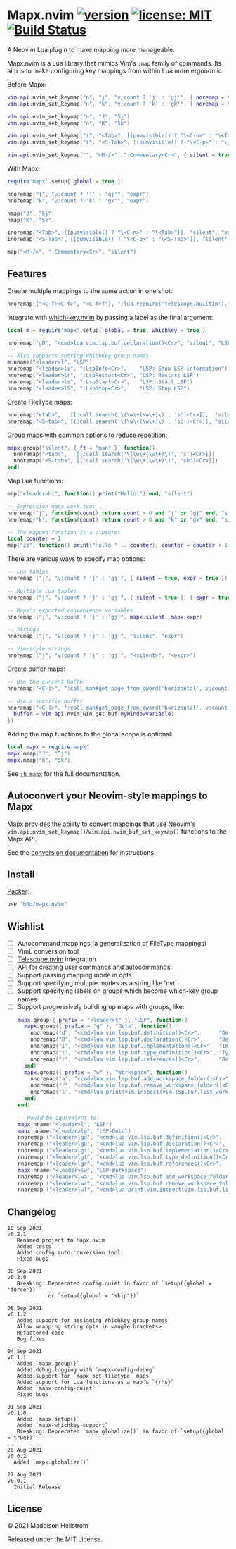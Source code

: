 # Mapx.nvim [![version](https://img.shields.io/github/v/tag/b0o/mapx.nvim?style=flat&color=yellow&label=version&sort=semver)](https://github.com/b0o/mapx.nvim/releases) [![license: MIT](https://img.shields.io/github/license/b0o/mapx.nvim?style=flat&color=green)](https://mit-license.org) [![Build Status](https://img.shields.io/github/workflow/status/b0o/mapx.nvim/test)](https://github.com/b0o/mapx.nvim/actions/workflows/test.yaml)

A Neovim Lua plugin to make mapping more manageable.

Mapx.nvim is a Lua library that mimics Vim's `:map` family of commands.
Its aim is to make configuring key mappings from within Lua more ergonomic.

Before Mapx:

```lua
vim.api.nvim_set_keymap("n", "j", "v:count ? 'j' : 'gj'", { noremap = true, expr = true })
vim.api.nvim_set_keymap("n", "k", "v:count ? 'k' : 'gk'", { noremap = true, expr = true })

vim.api.nvim_set_keymap("n", "J", "5j")
vim.api.nvim_set_keymap("n", "K", "5k")

vim.api.nvim_set_keymap("i", "<Tab>", [[pumvisible() ? "\<C-n>" : "\<Tab>"]], { noremap = true, silent = true, expr = true })
vim.api.nvim_set_keymap("i", "<S-Tab>", [[pumvisible() ? "\<C-p>" : "\<S-Tab>"]], { noremap = true, silent = true, expr = true })

vim.api.nvim_set_keymap("", "<M-/>", ":Commentary<Cr>", { silent = true })
```

With Mapx:

```lua
require'mapx'.setup{ global = true }

nnoremap("j", "v:count ? 'j' : 'gj'", "expr")
nnoremap("k", "v:count ? 'k' : 'gk'", "expr")

nmap("J", "5j")
nmap("K", "5k")

inoremap("<Tab>", [[pumvisible() ? "\<C-n>" : "\<Tab>"]], "silent", "expr")
inoremap("<S-Tab>", [[pumvisible() ? "\<C-p>" : "\<S-Tab>"]], "silent", "expr")

map("<M-/>", ":Commentary<Cr>", "silent")
```

## Features

Create multiple mappings to the same action in one shot:

```lua
nnoremap({"<C-f><C-f>", "<C-f>f"}, ":lua require('telescope.builtin').find_files()<Cr>", "silent")
```

Integrate with [which-key.nvim](https://github.com/folke/which-key.nvim) by
passing a label as the final argument:

```lua
local m = require'mapx'.setup{ global = true, whichkey = true }

nnoremap("gD", "<cmd>lua vim.lsp.buf.declaration()<Cr>", "silent", "LSP: Goto declaration")

-- Also supports setting WhichKey group names
m.nname("<leader>l", "LSP")
nnoremap("<leader>li", ":LspInfo<Cr>",    "LSP: Show LSP information")
nnoremap("<leader>lr", ":LspRestart<Cr>", "LSP: Restart LSP")
nnoremap("<leader>ls", ":LspStart<Cr>",   "LSP: Start LSP")
nnoremap("<leader>lS", ":LspStop<Cr>",    "LSP: Stop LSP")
```

Create FileType maps:

```lua
nnoremap("<tab>",   [[:call search('\(\w\+(\w\+)\)', 's')<Cr>]],  "silent", { ft = "man" })
nnoremap("<S-tab>", [[:call search('\(\w\+(\w\+)\)', 'sb')<Cr>]], "silent", { ft = "man" })
```

Group maps with common options to reduce repetition:

```lua
mapx.group("silent", { ft = "man" }, function()
  nnoremap("<tab>",   [[:call search('\(\w\+(\w\+)\)', 's')<Cr>]])
  nnoremap("<S-tab>", [[:call search('\(\w\+(\w\+)\)', 'sb')<Cr>]])
end)
```

Map Lua functions:

```lua
map("<leader>hi", function() print("Hello!") end, "silent")

-- Expression maps work too:
nnoremap("j", function(count) return count > 0 and "j" or "gj" end, "silent", "expr")
nnoremap("k", function(count) return count > 0 and "k" or "gk" end, "silent", "expr")

-- The mapped function is a closure:
local counter = 1
map("zz", function() print("Hello " .. counter); counter = counter + 1 end, "silent")
```

There are various ways to specify map options:

```lua
-- Lua tables
nnoremap ("j", "v:count ? 'j' : 'gj'", { silent = true, expr = true })

-- Multiple Lua tables
nnoremap ("j", "v:count ? 'j' : 'gj'", { silent = true }, { expr = true })

-- Mapx's exported convenience variables
nnoremap ("j", "v:count ? 'j' : 'gj'", mapx.silent, mapx.expr)

-- Strings
nnoremap ("j", "v:count ? 'j' : 'gj'", "silent", "expr")

-- Vim-style strings
nnoremap ("j", "v:count ? 'j' : 'gj'", "<silent>", "<expr>")
```

Create buffer maps:

```lua
-- Use the current buffer
nnoremap("<C-]>", ":call man#get_page_from_cword('horizontal', v:count)<CR>", "silent", "buffer")

-- Use a specific buffer
nnoremap("<C-]>", ":call man#get_page_from_cword('horizontal', v:count)<CR>", "silent", {
  buffer = vim.api.nvim_win_get_buf(myWindowVariable)
})
```

Adding the map functions to the global scope is optional:

```lua
local mapx = require'mapx'
mapx.nmap("J", "5j")
mapx.nmap("K", "5k")
```

See [`:h mapx`](https://github.com/b0o/mapx.nvim/blob/main/doc/mapx.txt) for the full documentation.

## Autoconvert your Neovim-style mappings to Mapx

Mapx provides the ability to convert mappings that use Neovim's
`vim.api.nvim_set_keymap()`/`vim.api.nvim_buf_set_keymap()` functions to the
Mapx API.

See the [conversion documentation](https://github.com/b0o/mapx.nvim/blob/main/conversion.md) for instructions.

## Install

[Packer](https://github.com/wbthomason/packer.nvim):

```lua
use "b0o/mapx.nvim"
```

## Wishlist

- [ ] Autocommand mappings (a generalization of FileType mappings)
- [ ] VimL conversion tool
- [ ] [Telescope.nvim](https://github.com/nvim-telescope/telescope.nvim) integration
- [ ] API for creating user commands and autocommands
- [ ] Support passing mapping mode in opts 
- [ ] Support specifying multiple modes as a string like 'nvt'
- [ ] Support specifying labels on groups which become which-key group names.
- [ ] Support progressively building up maps with groups, like:
  ```lua
  mapx.group({ prefix = "<leader>t" }, "LSP", function()
    mapx.group({ prefix = "g" }, "Goto", function()
      nnoremap("d", "<cmd>lua vim.lsp.buf.definition()<Cr>",      "Definition")
      nnoremap("D", "<cmd>lua vim.lsp.buf.declaration()<Cr>",     "Declaration")
      nnoremap("i", "<cmd>lua vim.lsp.buf.implementation()<Cr>",  "Implementation")
      nnoremap("t", "<cmd>lua vim.lsp.buf.type_definition()<Cr>", "Type definition")
      nnoremap("r", "<cmd>lua vim.lsp.buf.references()<Cr>",      "References")
    end)
    mapx.group({ prefix = "w" }, "Workspace", function()
      nnoremap("a", "<cmd>lua vim.lsp.buf.add_workspace_folder()<Cr>",                       "Add folder")
      nnoremap("r", "<cmd>lua vim.lsp.buf.remove_workspace_folder()<Cr>",                    "Rm folder")
      nnoremap("l", "<cmd>lua print(vim.inspect(vim.lsp.buf.list_workspace_folders()))<Cr>", "List folders")
    end)
  end)

  -- Would be equivalent to:
  mapx.nname("<leader>l", "LSP")
  mapx.nname("<leader>lg", "LSP-Goto")
  nnoremap ("<leader>lgd", "<cmd>lua vim.lsp.buf.definition()<Cr>",      "LSP-Goto: Definition")
  nnoremap ("<leader>lgD", "<cmd>lua vim.lsp.buf.declaration()<Cr>",     "LSP-Goto: Declaration")
  nnoremap ("<leader>lgi", "<cmd>lua vim.lsp.buf.implementation()<Cr>",  "LSP-Goto: Implementation")
  nnoremap ("<leader>lgt", "<cmd>lua vim.lsp.buf.type_definition()<Cr>", "LSP-Goto: Type definition")
  nnoremap ("<leader>lgr", "<cmd>lua vim.lsp.buf.references()<Cr>",      "LSP-Goto: References")
  mapx.nname("<leader>lw", "LSP-Workspace")
  nnoremap ("<leader>lwa", "<cmd>lua vim.lsp.buf.add_workspace_folder()<Cr>",                       "LSP-Workspace: Add folder")
  nnoremap ("<leader>lwr", "<cmd>lua vim.lsp.buf.remove_workspace_folder()<Cr>",                    "LSP-Workspace: Rm folder")
  nnoremap ("<leader>lwl", "<cmd>lua print(vim.inspect(vim.lsp.buf.list_workspace_folders()))<Cr>", "LSP-Workspace: List folders")
  ```

## Changelog

```
10 Sep 2021                                                             v0.2.1
   Renamed project to Mapx.nvim
   Added tests
   Added config auto-conversion tool
   Fixed bugs

08 Sep 2021                                                             v0.2.0
   Breaking: Deprecated config.quiet in favor of `setup({global = "force"})`
             or `setup({global = "skip"})`

08 Sep 2021                                                             v0.1.2
   Added support for assigning WhichKey group names
   Allow wrapping string opts in <angle brackets>
   Refactored code
   Bug fixes

04 Sep 2021                                                             v0.1.1
   Added `mapx.group()`
   Added debug logging with `mapx-config-debug`
   Added support for `mapx-opt-filetype` maps
   Added support for Lua functions as a map's `{rhs}`
   Added `mapx-config-quiet`
   Fixed bugs

01 Sep 2021                                                             v0.1.0
   Added `mapx.setup()`
   Added `mapx-whichkey-support`
   Breaking: Deprecated `mapx.globalize()` in favor of `setup({global = true})`

28 Aug 2021                                                             v0.0.2
  Added `mapx.globalize()`

27 Aug 2021                                                             v0.0.1
  Initial Release
```

## License

<!-- LICENSE -->

&copy; 2021 Maddison Hellstrom

Released under the MIT License.

<!-- /LICENSE -->
